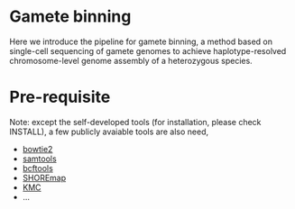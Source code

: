 Gamete binning
=

Here we introduce the pipeline for gamete binning, a method based on single-cell sequencing of gamete genomes to achieve haplotype-resolved chromosome-level genome assembly of a heterozygous species.

Pre-requisite
=
Note: except the self-developed tools (for installation, please check INSTALL), a few publicly avaiable tools are also need,

* [bowtie2](https://github.com/BenLangmead/bowtie2)
* [samtools](https://github.com/samtools/)
* [bcftools](https://samtools.github.io/bcftools/)
* [SHOREmap](http://bioinfo.mpipz.mpg.de/shoremap/)
* [KMC](https://github.com/refresh-bio/KMC)
* ...

